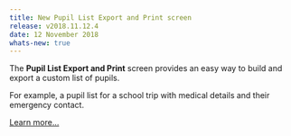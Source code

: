 ```yaml
---
title: New Pupil List Export and Print screen
release: v2018.11.12.4
date: 12 November 2018
whats-new: true
---
```


The **Pupil List Export and Print** screen provides an easy way to build and export a custom list of pupils.

For example, a pupil list for a school trip with medical details and their emergency contact.

[Learn more...](../schoolmanagement/pupil/pupil-list-builder)
